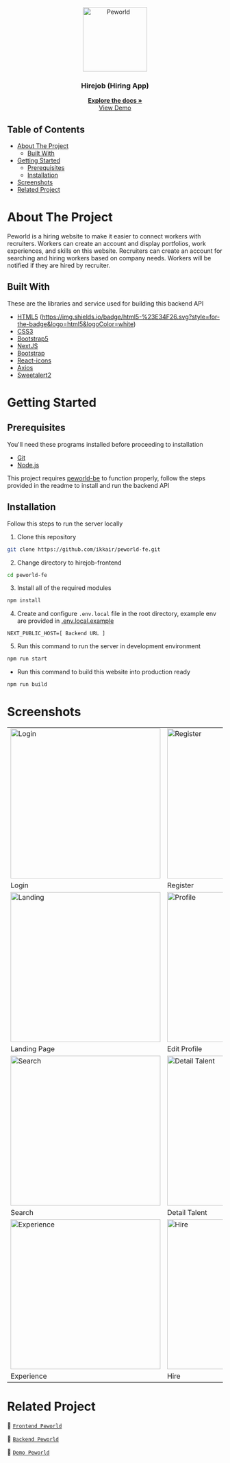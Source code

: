 <br />
<p align="center">
  <div align="center">
    <img height="150" src="#" alt="Peworld" border="0"/>
  </div>
  <h3 align="center">Hirejob (Hiring App)</h3>
  <p align="center">
    <a href="https://github.com/ikkair/peworld-fe"><strong>Explore the docs »</strong></a>
    <br />
    <a href="https://peworld-fe-ikkair.vercel.app/">View Demo</a>
  </p>
</p>

## Table of Contents

- [About The Project](#about-the-project)
  - [Built With](#built-with)
- [Getting Started](#getting-started)
  - [Prerequisites](#prerequisites)
  - [Installation](#installation)
- [Screenshots](#screenshots)
- [Related Project](#related-project)

# About The Project

Peworld is a hiring website to make it easier to connect workers with recruiters. Workers can create an account and display portfolios, work experiences, and skills on this website. Recruiters can create an account for searching and hiring workers based on company needs. Workers will be notified if they are hired by recruiter.

## Built With

These are the libraries and service used for building this backend API

- [HTML5](https://www.w3schools.com/html/) (https://img.shields.io/badge/html5-%23E34F26.svg?style=for-the-badge&logo=html5&logoColor=white)
- [CSS3](https://www.w3schools.com/css/) 
- [Bootstrap5](https://getbootstrap.com/)
- [NextJS](https://nextjs.org/)
- [Bootstrap](https://getbootstrap.com/)
- [React-icons](https://react-icons.github.io/react-icons/)
- [Axios](https://axios-http.com)
- [Sweetalert2](https://sweetalert2.github.io)

# Getting Started

## Prerequisites

You'll need these programs installed before proceeding to installation

- [Git](https://git-scm.com/downloads)
- [Node.js](https://nodejs.org/en/download)

This project requires [peworld-be](https://github.com/ikkair/peworld-be) to function properly, follow the steps provided in the readme to install and run the backend API

## Installation

Follow this steps to run the server locally

1. Clone this repository

```sh
git clone https://github.com/ikkair/peworld-fe.git
```

2. Change directory to hirejob-frontend

```sh
cd peworld-fe
```

3. Install all of the required modules

```sh
npm install
```

4. Create and configure `.env.local` file in the root directory, example env are provided in [.env.local.example](./.env.local.example)

```env
NEXT_PUBLIC_HOST=[ Backend URL ]
```

5. Run this command to run the server in development environment

```sh
npm run start
```

- Run this command to build this website into production ready

```sh
npm run build
```

# Screenshots

<table>
 <tr>
    <td><img width="350px" src="./public/docs/Peworld Login.png" border="0" alt="Login" /></td>
    <td> <img width="350px" src="./public/docs/Peworld Register.png" border="0"  alt="Register" /></td>
  </tr>
  <tr>
    <td>Login</td>
    <td>Register</td>
  </tr>
  <tr>
    <td><img width="350px" src="./public/docs/Peworld Landing.png" border="0" alt="Landing" /></td>
    <td><img width="350px" src="./public/docs/Peworld Edit Profile.png" border="0" alt="Profile" /> </td>
  </tr>
   <tr>
    <td>Landing Page</td>
    <td>Edit Profile</td>
  </tr>
  <tr>
    <td><img width="350px" src="./public/docs/Peworld Search.png" border="0" alt="Search" /></td>
    <td><img width="350px" src="./public/docs/Peworld Detail Talent.jpg" border="0" alt="Detail Talent" /> </td>
  </tr>
   <tr>
    <td>Search</td>
    <td>Detail Talent</td>
  </tr>
  <tr>
    <td><img width="350px" src="./public/docs/Peworld Experience.png" border="0" alt="Experience" /></td>
    <td><img width="350px" src="./public/docs/Peworld Hire.png" border="0" alt="Hire" /> </td>
  </tr>
   <tr>
    <td>Experience</td>
    <td>Hire</td>
  </tr>
</table>

# Related Project

:rocket: [`Frontend Peworld`](https://github.com/ikkair/peworld-fe)

:rocket: [`Backend Peworld`](https://github.com/ikkair/peworld-be)

:rocket: [`Demo Peworld`](https://peworld-fe-ikkair.vercel.app/)
